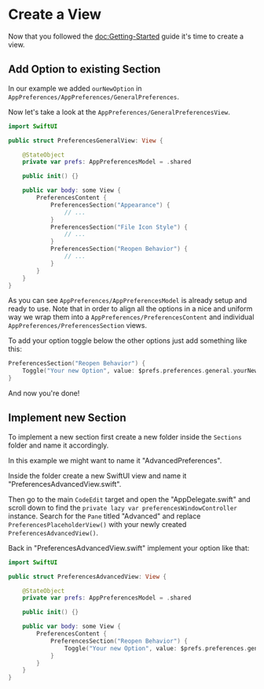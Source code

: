 # Create a View

Now that you followed the <doc:Getting-Started> guide it's time to create a view.

## Add Option to existing Section

In our example we added `ourNewOption` in ``AppPreferences/AppPreferences/GeneralPreferences``.

Now let's take a look at the ``AppPreferences/GeneralPreferencesView``.

```swift
import SwiftUI

public struct PreferencesGeneralView: View {

    @StateObject
    private var prefs: AppPreferencesModel = .shared

    public init() {}

    public var body: some View {
        PreferencesContent {
            PreferencesSection("Appearance") {
                // ...
            }
            PreferencesSection("File Icon Style") {
                // ...
            }
            PreferencesSection("Reopen Behavior") {
                // ...
            }
        }
    }
}
```

As you can see ``AppPreferences/AppPreferencesModel`` is already setup and ready to use.
Note that in order to align all the options in a nice and uniform way we wrap them into a
``AppPreferences/PreferencesContent`` and individual ``AppPreferences/PreferencesSection`` views.

To add your option toggle below the other options just add something like this:

```swift
PreferencesSection("Reopen Behavior") {
    Toggle("Your new Option", value: $prefs.preferences.general.yourNewOption)
}
```

And now you're done!

## Implement new Section

To implement a new section first create a new folder inside the `Sections` folder and name it accordingly.

In this example we might want to name it "AdvancedPreferences".

Inside the folder create a new SwiftUI view and name it "PreferencesAdvancedView.swift".

Then go to the main `CodeEdit` target and open the "AppDelegate.swift" and scroll down to find the `private lazy var preferencesWindowController` instance. Search for the `Pane` titled "Advanced" and replace `PreferencesPlaceholderView()` with your newly created `PreferencesAdvancedView()`.

Back in "PreferencesAdvancedView.swift" implement your option like that:

```swift
import SwiftUI

public struct PreferencesAdvancedView: View {

    @StateObject
    private var prefs: AppPreferencesModel = .shared

    public init() {}

    public var body: some View {
        PreferencesContent {
            PreferencesSection("Reopen Behavior") {
                Toggle("Your new Option", value: $prefs.preferences.general.yourNewOption)
            }
        }
    }
}
```

